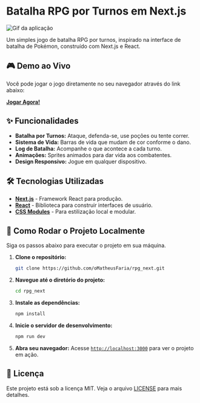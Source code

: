 # Batalha RPG por Turnos em Next.js

![Gif da aplicação](./public/demo.gif)

Um simples jogo de batalha RPG por turnos, inspirado na interface de batalha de Pokémon, construído com Next.js e React.

## 🎮 Demo ao Vivo

Você pode jogar o jogo diretamente no seu navegador através do link abaixo:

**[Jogar Agora!](https://omatheusfaria.github.io/rpg_next/)**

## ✨ Funcionalidades

*   **Batalha por Turnos:** Ataque, defenda-se, use poções ou tente correr.
*   **Sistema de Vida:** Barras de vida que mudam de cor conforme o dano.
*   **Log de Batalha:** Acompanhe o que acontece a cada turno.
*   **Animações:** Sprites animados para dar vida aos combatentes.
*   **Design Responsivo:** Jogue em qualquer dispositivo.

## 🛠️ Tecnologias Utilizadas

*   **[Next.js](https://nextjs.org/)** - Framework React para produção.
*   **[React](https://react.dev/)** - Biblioteca para construir interfaces de usuário.
*   **[CSS Modules](https://github.com/css-modules/css-modules)** - Para estilização local e modular.

## 🚀 Como Rodar o Projeto Localmente

Siga os passos abaixo para executar o projeto em sua máquina.

1.  **Clone o repositório:**
    ```bash
    git clone https://github.com/oMatheusFaria/rpg_next.git
    ```

2.  **Navegue até o diretório do projeto:**
    ```bash
    cd rpg_next
    ```

3.  **Instale as dependências:**
    ```bash
    npm install
    ```

4.  **Inicie o servidor de desenvolvimento:**
    ```bash
    npm run dev
    ```

5.  **Abra seu navegador:**
    Acesse [`http://localhost:3000`](http://localhost:3000) para ver o projeto em ação.

## 📄 Licença

Este projeto está sob a licença MIT. Veja o arquivo [LICENSE](LICENSE) para mais detalhes.